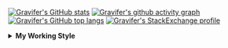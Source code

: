 <!--
**Gravifer/Gravifer** is a ✨ _special_ ✨ repository because its `README.md` (this file) appears on your GitHub profile.

Here are some ideas to get you started:

- 🔭 I’m currently working on ...
- 🌱 I’m currently learning ...
- 👯 I’m looking to collaborate on ...
- 🤔 I’m looking for help with ...
- 💬 Ask me about ...
- 📫 How to reach me: ...
- 😄 Pronouns: ...
- ⚡ Fun fact: ...
-->

<!-- ![Metrics](https://github.com/my-github-user/my-github-user/blob/main/github-metrics.svg) -->

<!-- [![Gravifer's GitHub Streak](https://github-readme-streak-stats.herokuapp.com/?user=Gravifer&theme=default&background=ffffff0a&border=00000000&stroke=80808080&currStreakNum=808080&sideNums=808080&sideLabels=808080&dates=808080)](https://github.com/DenverCoder1/github-readme-streak-stats) -->
<!-- [![Contribution Stats](https://github-contribution-stats.vercel.app/api/?username=Gravifer)](https://github.com/LordDashMe/github-contribution-stats/)  -->
[![Gravifer's GitHub stats](https://github-readme-stats.vercel.app/api?username=Gravifer&theme=default&bg_color=ffffff0a&text_color=808080&hide_border=true&show_icons=true&count_private=true)](https://github.com/anuraghazra/github-readme-stats)
[![Gravifer's github activity graph](https://activity-graph.herokuapp.com/graph?username=Gravifer&bg_color=ffffff0a&color=3080ed&line=5094f0&point=4d72f2&hide_border=true)](https://github.com/ashutosh00710/github-readme-activity-graph)
[![Gravifer's GitHub top langs](https://github-readme-stats.vercel.app/api/top-langs/?username=Gravifer&theme=default&bg_color=ffffff0a&text_color=808080&hide_border=true&show_icons=true&count_private=true&layout=compact)](https://github.com/anuraghazra/github-readme-stats)
[![Gravifer's StackExchange profile](https://stackexchange.com/users/flair/18316138.png?theme=clean)](https://mathematica.stackexchange.com/users/72025)
<!-- [![Visitors](https://visitor-badge.glitch.me/badge?page_id=Gravifer.Gravifer)](https://github.com/Gravifer/) -->
<!-- <div itemscope itemtype="https://schema.org/Person"><a itemprop="sameAs" content="https://orcid.org/0000-0003-0337-9274" href="https://orcid.org/0000-0003-0337-9274" target="orcid.widget" rel="me noopener noreferrer" style="vertical-align:top;"><img src="https://orcid.org/sites/default/files/images/orcid_16x16.png" style="width:1em;margin-right:.5em;" alt="ORCID iD icon">https://orcid.org/0000-0003-0337-9274</a></div> -->
<!-- [![Gravifer's ORCID id](https://img.shields.io/static/v1?label=ORCID&message=0000-0003-0337-9274&style=flat&logo=orcid7logoColor=white&color=a6ce39)](https://orcid.org/0000-0003-0337-9274) -->

<details>
  <summary>
    <strong>My Working Style</strong><!--<a href="https://wakatime.com/badge/github/Gravifer/Gravifer"><img src="https://wakatime.com/badge/github/Gravifer/Gravifer.svg" alt="time tracker"></a>-->
  </summary>

[![time tracker](https://wakatime.com/badge/github/Gravifer/Gravifer.svg)](https://wakatime.com/badge/github/Gravifer/Gravifer)
<!--START_SECTION:waka-->
![Profile Views](http://img.shields.io/badge/Profile%20Views-21-blue)

![Lines of code](https://img.shields.io/badge/From%20Hello%20World%20I%27ve%20Written-819961%20lines%20of%20code-blue)

**I'm an Early 🐤** 

```text
🌞 Morning    74 commits     ███░░░░░░░░░░░░░░░░░░░░░░   13.6% 
🌆 Daytime    263 commits    ████████████░░░░░░░░░░░░░   48.35% 
🌃 Evening    156 commits    ███████░░░░░░░░░░░░░░░░░░   28.68% 
🌙 Night      51 commits     ██░░░░░░░░░░░░░░░░░░░░░░░   9.38%

```


📊 **This Week I Spent My Time On** 

```text
💬 Programming Languages: 
Browsing                 19 hrs 19 mins      ██████████████░░░░░░░░░░░   59.11% 
Other                    10 hrs 53 mins      ████████░░░░░░░░░░░░░░░░░   33.31% 
Julia                    1 hr 25 mins        █░░░░░░░░░░░░░░░░░░░░░░░░   4.38% 
JSON                     24 mins             ░░░░░░░░░░░░░░░░░░░░░░░░░   1.27% 
Markdown                 14 mins             ░░░░░░░░░░░░░░░░░░░░░░░░░   0.75%

🔥 Editors: 
Browser                  27 hrs 2 mins       ████████████████████░░░░░   82.74% 
VS Code                  2 hrs 20 mins       █░░░░░░░░░░░░░░░░░░░░░░░░   7.15% 
Word                     2 hrs 8 mins        █░░░░░░░░░░░░░░░░░░░░░░░░   6.56% 
Powerpoint               59 mins             ░░░░░░░░░░░░░░░░░░░░░░░░░   3.04% 
Excel                    9 mins              ░░░░░░░░░░░░░░░░░░░░░░░░░   0.5%

🐱‍💻 Projects: 
literature-reading       19 hrs 40 mins      ███████████████░░░░░░░░░░   60.2% 
learning-mma             4 hrs 6 mins        ███░░░░░░░░░░░░░░░░░░░░░░   12.54% 
Unknown Project          3 hrs 44 mins       ██░░░░░░░░░░░░░░░░░░░░░░░   11.43% 
CFD2021-G4-Projects      3 hrs 35 mins       ██░░░░░░░░░░░░░░░░░░░░░░░   11.01% 
queue-sdp                1 hr 7 mins         ░░░░░░░░░░░░░░░░░░░░░░░░░   3.43%

💻 Operating System: 
Windows                  32 hrs 41 mins      █████████████████████████   100.0%

```

**I Mostly Code in Mathematica** 

```text
Mathematica              8 repos             ████████████░░░░░░░░░░░░░   50.0% 
TeX                      2 repos             ███░░░░░░░░░░░░░░░░░░░░░░   12.5% 
MATLAB                   2 repos             ███░░░░░░░░░░░░░░░░░░░░░░   12.5% 
Assembly                 1 repo              █░░░░░░░░░░░░░░░░░░░░░░░░   6.25% 
Python                   1 repo              █░░░░░░░░░░░░░░░░░░░░░░░░   6.25%

```



 Last Updated on 29/06/2021
<!--END_SECTION:waka-->
</details>

